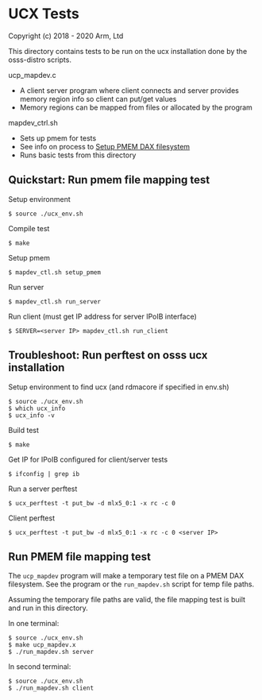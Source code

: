 # UCX Tests

Copyright (c) 2018 - 2020 Arm, Ltd

This directory contains tests to be run on the ucx installation done by the
osss-distro scripts.

ucp_mapdev.c
- A client server program where client connects and server provides memory
region info so client can put/get values
- Memory regions can be mapped from files or allocated by the program

mapdev_ctrl.sh
- Sets up pmem for tests
- See info on process to [Setup PMEM DAX filesystem](./Readme-pmem.md)
- Runs basic tests from this directory


## Quickstart: Run pmem file mapping test

Setup environment
```
$ source ./ucx_env.sh
```

Compile test
```
$ make
```

Setup pmem
```
$ mapdev_ctl.sh setup_pmem
```

Run server
```
$ mapdev_ctl.sh run_server
```

Run client (must get IP address for server IPoIB interface)
```
$ SERVER=<server IP> mapdev_ctl.sh run_client
```

## Troubleshoot: Run perftest on osss ucx installation

Setup environment to find ucx (and rdmacore if specified in env.sh)
```
$ source ./ucx_env.sh
$ which ucx_info
$ ucx_info -v
```

Build test
```
$ make
```

Get IP for IPoIB configured for client/server tests
```
$ ifconfig | grep ib
```

Run a server perftest
```
$ ucx_perftest -t put_bw -d mlx5_0:1 -x rc -c 0
```

Client perftest
```
$ ucx_perftest -t put_bw -d mlx5_0:1 -x rc -c 0 <server IP>
```

## Run PMEM file mapping test



The `ucp_mapdev` program will make a temporary test file on a PMEM DAX
filesystem. See the program or the `run_mapdev.sh` script for temp file paths.

Assuming the temporary file paths are valid, the file mapping test is built
and run in this directory.

In one terminal:
```
$ source ./ucx_env.sh
$ make ucp_mapdev.x
$ ./run_mapdev.sh server
```

In second terminal:
```
$ source ./ucx_env.sh
$ ./run_mapdev.sh client
```
